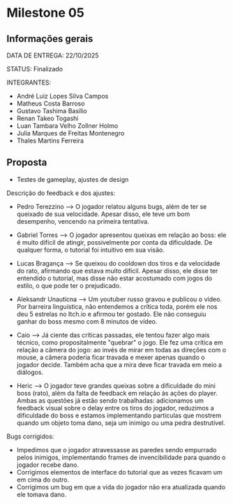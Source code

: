 # Milestone 05

## Informações gerais

DATA DE ENTREGA:
22/10/2025

STATUS:
Finalizado

INTEGRANTES:
- André Luiz Lopes Silva Campos
- Matheus Costa Barroso
- Gustavo Tashima Basílio
- Renan Takeo Togashi
- Luan Tambara Velho Zollner Holmo
- Julia Marques de Freitas Montenegro
- Thales Martins Ferreira <br>

## Proposta
- Testes de gameplay, ajustes de design <br>

Descrição do feedback e dos ajustes:

- Pedro Terezzino -->
O jogador relatou alguns bugs, além de ter se queixado de sua velocidade. Apesar disso, ele teve um bom desempenho, vencendo na primeira tentativa.

- Gabriel Torres -->
O jogador apresentou queixas em relação ao boss: ele é muito difícil de atingir, possivelmente por conta da dificuldade. De qualquer forma, o tutorial foi intuitivo em sua visão.

- Lucas Bragança -->
Se queixou do cooldown dos tiros e da velocidade do rato, afirmando que estava muito difícil. Apesar disso, ele disse ter entendido o tutorial, mas disse não estar acostumado com jogos do estilo, o que pode ter o prejudicado.

- Aleksandr Unauticna --> 
Um youtuber russo gravou e publicou o vídeo. Por barreira linguística, não entendemos a crítica toda, porém ele nos deu 5 estrelas no Itch.io e afirmou ter gostado. Ele não conseguiu ganhar do boss mesmo com 8 minutos de vídeo.

- Caio -->
Já ciente das críticas passadas, ele tentou fazer algo mais técnico, como propositalmente "quebrar" o jogo. Ele fez uma crítica em relação a câmera do jogo: ao invés de mirar em todas as direções com o mouse, a câmera poderia ficar travada e mexer apenas quando o jogador decide. Também acha que a mira deve ficar travada em meio a diálogos.

- Heric -->
O jogador teve grandes queixas sobre a dificuldade do mini boss (rato), além da falta de feedback em relação às ações do player. Ambas as questões já estão sendo trabalhadas: adicionamos um feedback visual sobre o delay entre os tiros do jogador, reduzimos a dificuldade do boss e estamos implementando partículas que mostrem quando um objeto toma dano, seja um inimigo ou uma pedra destrutível. <br>


Bugs corrigidos:
- Impedimos que o jogador atravessasse as paredes sendo empurrado pelos inimigos, implementando frames de invencibilidade para quando o jogador recebe dano. 
- Corrigimos elementos de interface do tutorial que as vezes ficavam um em cima do outro.
- Corrigimos um bug em que a vida do jogador não era atualizada quando ele tomava dano.

